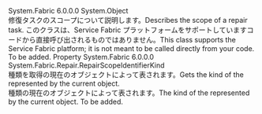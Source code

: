 <Type Name="RepairScopeIdentifier" FullName="System.Fabric.Repair.RepairScopeIdentifier">
  <TypeSignature Language="C#" Value="public class RepairScopeIdentifier" />
  <TypeSignature Language="ILAsm" Value=".class public auto ansi beforefieldinit RepairScopeIdentifier extends System.Object" />
  <TypeSignature Language="DocId" Value="T:System.Fabric.Repair.RepairScopeIdentifier" />
  <TypeSignature Language="VB.NET" Value="Public Class RepairScopeIdentifier" />
  <TypeSignature Language="F#" Value="type RepairScopeIdentifier = class" />
  <AssemblyInfo>
    <AssemblyName>System.Fabric</AssemblyName>
    <AssemblyVersion>6.0.0.0</AssemblyVersion>
  </AssemblyInfo>
  <Base>
    <BaseTypeName>System.Object</BaseTypeName>
  </Base>
  <Interfaces />
  <Docs>
    <summary>
      <para><span data-ttu-id="66506-101">修復タスクのスコープについて説明します。</span><span class="sxs-lookup"><span data-stu-id="66506-101">Describes the scope of a repair task.</span></span></para>
      <para><span data-ttu-id="66506-102">このクラスは、Service Fabric プラットフォームをサポートしていますコードから直接呼び出されるものではありません。</span><span class="sxs-lookup"><span data-stu-id="66506-102">This class supports the Service Fabric platform; it is not meant to be called directly from your code.</span></span></para>
    </summary>
    <remarks>To be added.</remarks>
  </Docs>
  <Members>
    <Member MemberName="Kind">
      <MemberSignature Language="C#" Value="public System.Fabric.Repair.RepairScopeIdentifierKind Kind { get; }" />
      <MemberSignature Language="ILAsm" Value=".property instance valuetype System.Fabric.Repair.RepairScopeIdentifierKind Kind" />
      <MemberSignature Language="DocId" Value="P:System.Fabric.Repair.RepairScopeIdentifier.Kind" />
      <MemberSignature Language="VB.NET" Value="Public ReadOnly Property Kind As RepairScopeIdentifierKind" />
      <MemberSignature Language="F#" Value="member this.Kind : System.Fabric.Repair.RepairScopeIdentifierKind" Usage="System.Fabric.Repair.RepairScopeIdentifier.Kind" />
      <MemberType>Property</MemberType>
      <AssemblyInfo>
        <AssemblyName>System.Fabric</AssemblyName>
        <AssemblyVersion>6.0.0.0</AssemblyVersion>
      </AssemblyInfo>
      <ReturnValue>
        <ReturnType>System.Fabric.Repair.RepairScopeIdentifierKind</ReturnType>
      </ReturnValue>
      <Docs>
        <summary>
          <para><span data-ttu-id="66506-103">種類を取得の<see cref="T:System.Fabric.Repair.RepairScopeIdentifier" />現在のオブジェクトによって表されます。</span><span class="sxs-lookup"><span data-stu-id="66506-103">Gets the kind of the <see cref="T:System.Fabric.Repair.RepairScopeIdentifier" /> represented by the current object.</span></span></para>
        </summary>
        <value>
          <para><span data-ttu-id="66506-104">種類の<see cref="T:System.Fabric.Repair.RepairScopeIdentifier" />現在のオブジェクトによって表されます。</span><span class="sxs-lookup"><span data-stu-id="66506-104">The kind of the <see cref="T:System.Fabric.Repair.RepairScopeIdentifier" /> represented by the current object.</span></span></para>
        </value>
        <remarks>To be added.</remarks>
      </Docs>
    </Member>
  </Members>
</Type>